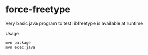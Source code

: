 # force-freetype

Very basic java program to test libfreetype is available at runtime

Usage:

```bash
mvn package
mvn exec:java
```

